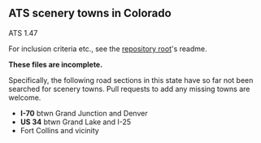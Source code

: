 ## ATS scenery towns in Colorado

ATS 1.47

For inclusion criteria etc., see the [repository root](../../../)'s readme.

**These files are incomplete.**

Specifically, the following road sections in this state have so far not been
searched for scenery towns.
Pull requests to add any missing towns are welcome.

- **I-70** btwn Grand Junction and Denver
- **US 34** btwn Grand Lake and I-25
- Fort Collins and vicinity
